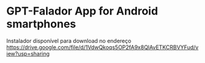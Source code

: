 # GPT-Falador App for Android smartphones

Instalador disponível para download no endereço https://drive.google.com/file/d/1VdwQkoqs5OP2fA9x8QlAvETKCRBVYFud/view?usp=sharing
